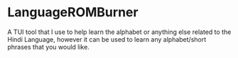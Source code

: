 # LanguageROMBurner
A TUI tool that I use to help learn the alphabet or anything else related to the Hindi Language, however it can be used to learn any alphabet/short phrases that you would like.
